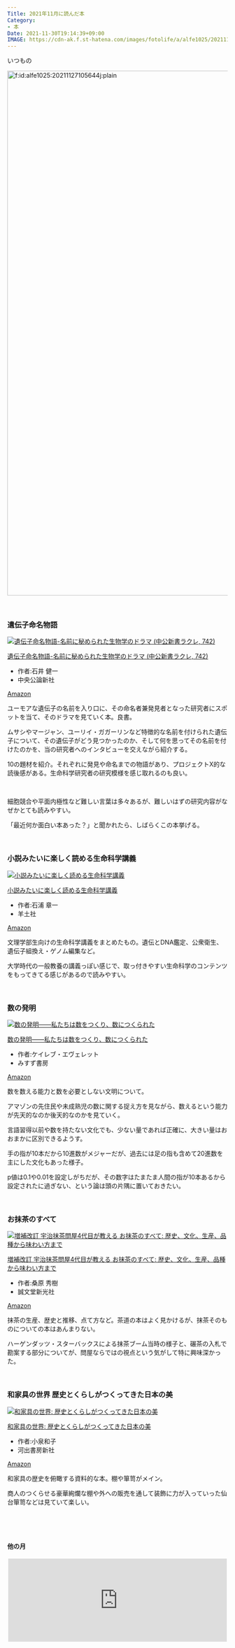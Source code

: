```yaml
---
Title: 2021年11月に読んだ本
Category:
- 本
Date: 2021-11-30T19:14:39+09:00
IMAGE: https://cdn-ak.f.st-hatena.com/images/fotolife/a/alfe1025/20211127/20211127105644.jpg
---
```


<p>いつもの</p>
<p><img src="https://cdn-ak.f.st-hatena.com/images/fotolife/a/alfe1025/20211127/20211127105644.jpg" alt="f:id:alfe1025:20211127105644j:plain" width="1200" loading="lazy" title="" class="hatena-fotolife" itemprop="image" /></p>
<p> </p>

### 遺伝子命名物語

<div class="freezed">
<div class="external-link-detail"><a href="https://www.amazon.co.jp/exec/obidos/ASIN/4121507428/ab1025-22/" class="external-link-detail-image-link" target="_blank" rel="noopener"><img src="https://m.media-amazon.com/images/I/419R9RDkjGL._SL500_.jpg" class="external-link-detail-image" alt="遺伝子命名物語-名前に秘められた生物学のドラマ (中公新書ラクレ, 742)" title="遺伝子命名物語-名前に秘められた生物学のドラマ (中公新書ラクレ, 742)" /></a>
<div class="external-link-detail-info">
<p class="external-link-detail-title"><a href="https://www.amazon.co.jp/exec/obidos/ASIN/4121507428/ab1025-22/" target="_blank" rel="noopener">遺伝子命名物語-名前に秘められた生物学のドラマ (中公新書ラクレ, 742)</a></p>
<ul class="external-link-detail-meta">
<li><span class="external-link-detail-label">作者:</span>石井 健一</li>
<li>中央公論新社</li>
</ul>
<a href="https://www.amazon.co.jp/exec/obidos/ASIN/4121507428/ab1025-22/" class="asin-detail-buy" target="_blank" rel="noopener">Amazon</a></div>
</div>
</div>
<p>ユーモアな遺伝子の名前を入り口に、その命名者兼発見者となった研究者にスポットを当て、そのドラマを見ていく本。良書。</p>
<p>ムサシやマージャン、ユーリイ・ガガーリンなど特徴的な名前を付けられた遺伝子について、その遺伝子がどう見つかったのか、そして何を思ってその名前を付けたのかを、当の研究者へのインタビューを交えながら紹介する。</p>
<p>10の題材を紹介。それぞれに発見や命名までの物語があり、プロジェクトX的な読後感がある。生命科学研究者の研究模様を感じ取れるのも良い。</p>
<p> </p>
<p>細胞競合や平面内極性など難しい言葉は多々あるが、難しいはずの研究内容がなぜかとても読みやすい。</p>
<p>「最近何か面白い本あった？」と聞かれたら、しばらくこの本挙げる。</p>
<p> </p>

### 小説みたいに楽しく読める生命科学講義

<div class="freezed">
<div class="external-link-detail"><a href="https://www.amazon.co.jp/exec/obidos/ASIN/4758121141/ab1025-22/" class="external-link-detail-image-link" target="_blank" rel="noopener"><img src="https://m.media-amazon.com/images/I/51OlorQhCaS._SL500_.jpg" class="external-link-detail-image" alt="小説みたいに楽しく読める生命科学講義" title="小説みたいに楽しく読める生命科学講義" /></a>
<div class="external-link-detail-info">
<p class="external-link-detail-title"><a href="https://www.amazon.co.jp/exec/obidos/ASIN/4758121141/ab1025-22/" target="_blank" rel="noopener">小説みたいに楽しく読める生命科学講義</a></p>
<ul class="external-link-detail-meta">
<li><span class="external-link-detail-label">作者:</span>石浦 章一</li>
<li>羊土社</li>
</ul>
<a href="https://www.amazon.co.jp/exec/obidos/ASIN/4758121141/ab1025-22/" class="asin-detail-buy" target="_blank" rel="noopener">Amazon</a></div>
</div>
</div>
<p>文理学部生向けの生命科学講義をまとめたもの。遺伝とDNA鑑定、公衆衛生、遺伝子組換え・ゲノム編集など。</p>
<p>大学時代の一般教養の講義っぽい感じで、取っ付きやすい生命科学のコンテンツをもってきてる感じがあるので読みやすい。</p>
<p> </p>

### 数の発明

<div class="freezed">
<div class="external-link-detail"><a href="https://www.amazon.co.jp/exec/obidos/ASIN/B09497Z487/ab1025-22/" class="external-link-detail-image-link" target="_blank" rel="noopener"><img src="https://m.media-amazon.com/images/I/41-D1EoFPWS._SL500_.jpg" class="external-link-detail-image" alt="数の発明――私たちは数をつくり、数につくられた" title="数の発明――私たちは数をつくり、数につくられた" /></a>
<div class="external-link-detail-info">
<p class="external-link-detail-title"><a href="https://www.amazon.co.jp/exec/obidos/ASIN/B09497Z487/ab1025-22/" target="_blank" rel="noopener">数の発明――私たちは数をつくり、数につくられた</a></p>
<ul class="external-link-detail-meta">
<li><span class="external-link-detail-label">作者:</span>ケイレブ・エヴェレット</li>
<li>みすず書房</li>
</ul>
<a href="https://www.amazon.co.jp/exec/obidos/ASIN/B09497Z487/ab1025-22/" class="asin-detail-buy" target="_blank" rel="noopener">Amazon</a></div>
</div>
</div>
<p>数を数える能力と数を必要としない文明について。</p>
<p>アマゾンの先住民や未成熟児の数に関する捉え方を見ながら、数えるという能力が先天的なのか後天的なのかを見ていく。</p>
<p>言語習得以前や数を持たない文化でも、少ない量であれば正確に、大きい量はおおまかに区別できるようす。</p>
<p>手の指が10本だから10進数がメジャーだが、過去には足の指も含めて20進数を主にした文化もあった様子。</p>
<p>p値は0.1や0.01を設定しがちだが、その数字はたまたま人間の指が10本あるから設定されたに過ぎない、という論は頭の片隅に置いておきたい。</p>
<p> </p>

### お抹茶のすべて

<div class="freezed">
<div class="external-link-detail"><a href="https://www.amazon.co.jp/exec/obidos/ASIN/4416619863/ab1025-22/" class="external-link-detail-image-link" target="_blank" rel="noopener"><img src="https://m.media-amazon.com/images/I/41Pc9EG7YyL._SL500_.jpg" class="external-link-detail-image" alt="増補改訂 宇治抹茶問屋4代目が教える お抹茶のすべて: 歴史、文化、生産、品種から味わい方まで" title="増補改訂 宇治抹茶問屋4代目が教える お抹茶のすべて: 歴史、文化、生産、品種から味わい方まで" /></a>
<div class="external-link-detail-info">
<p class="external-link-detail-title"><a href="https://www.amazon.co.jp/exec/obidos/ASIN/4416619863/ab1025-22/" target="_blank" rel="noopener">増補改訂 宇治抹茶問屋4代目が教える お抹茶のすべて: 歴史、文化、生産、品種から味わい方まで</a></p>
<ul class="external-link-detail-meta">
<li><span class="external-link-detail-label">作者:</span>桑原 秀樹</li>
<li>誠文堂新光社</li>
</ul>
<a href="https://www.amazon.co.jp/exec/obidos/ASIN/4416619863/ab1025-22/" class="asin-detail-buy" target="_blank" rel="noopener">Amazon</a></div>
</div>
</div>
<p>抹茶の生産、歴史と推移、点て方など。茶道の本はよく見かけるが、抹茶そのものについての本はあんまりない。</p>
<p>ハーゲンダッツ・スターバックスによる抹茶ブーム当時の様子と、碾茶の入札で勘案する部分についてが、問屋ならではの視点という気がして特に興味深かった。</p>
<p> </p>

### 和家具の世界 歴史とくらしがつくってきた日本の美

<div class="freezed">
<div class="external-link-detail"><a href="https://www.amazon.co.jp/exec/obidos/ASIN/4309291090/ab1025-22/" class="external-link-detail-image-link" target="_blank" rel="noopener"><img src="https://m.media-amazon.com/images/I/41FOAf9F5UL._SL500_.jpg" class="external-link-detail-image" alt="和家具の世界: 歴史とくらしがつくってきた日本の美" title="和家具の世界: 歴史とくらしがつくってきた日本の美" /></a>
<div class="external-link-detail-info">
<p class="external-link-detail-title"><a href="https://www.amazon.co.jp/exec/obidos/ASIN/4309291090/ab1025-22/" target="_blank" rel="noopener">和家具の世界: 歴史とくらしがつくってきた日本の美</a></p>
<ul class="external-link-detail-meta">
<li><span class="external-link-detail-label">作者:</span>小泉和子</li>
<li>河出書房新社</li>
</ul>
<a href="https://www.amazon.co.jp/exec/obidos/ASIN/4309291090/ab1025-22/" class="asin-detail-buy" target="_blank" rel="noopener">Amazon</a></div>
</div>
</div>
<p>和家具の歴史を俯瞰する資料的な本。棚や箪笥がメイン。</p>
<p>商人のつくらせる豪華絢爛な棚や外への販売を通して装飾に力が入っていった仙台箪笥などは見ていて楽しい。</p>
<p> </p>
<p> </p>
<h4>他の月</h4>
<p><iframe src="https://hatenablog-parts.com/embed?url=https%3A%2F%2Fblog.alfebelow.com%2Fentry%2F2021%2F11%2F01%2F2021%25E5%25B9%25B410%25E6%259C%2588%25E3%2581%25AB%25E8%25AA%25AD%25E3%2582%2593%25E3%2581%25A0%25E6%259C%25AC" title="2021年10月に読んだ本 - FUN YOU BLOG" class="embed-card embed-blogcard" scrolling="no" frameborder="0" style="display: block; width: 100%; height: 190px; max-width: 500px; margin: auto;"></iframe></p>
<p> </p>
<p> </p>
<p> </p>
<p> </p>
